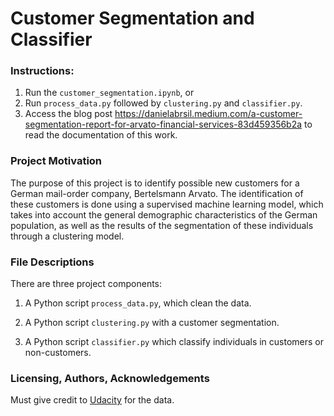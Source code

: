 # Customer Segmentation and Classifier



### Instructions:
1. Run the `customer_segmentation.ipynb`, or
2. Run `process_data.py` followed by `clustering.py` and `classifier.py`.
3. Access the blog post https://danielabrsil.medium.com/a-customer-segmentation-report-for-arvato-financial-services-83d459356b2a to read the documentation of this work.

### Project Motivation

The purpose of this project is to identify possible new customers for a German mail-order company, Bertelsmann Arvato. The identification of these customers is done using a supervised machine learning model, which takes into account the general demographic characteristics of the German population, as well as the results of the segmentation of these individuals through a clustering model.

### File Descriptions

There are three project components:

 1. A Python script `process_data.py`, which clean the data.
 
 2. A Python script `clustering.py` with a customer segmentation.
       
 3. A Python script `classifier.py` which classify individuals in customers or non-customers. 
 
### Licensing, Authors, Acknowledgements

Must give credit to [Udacity](https://www.udacity.com/) for the data.
